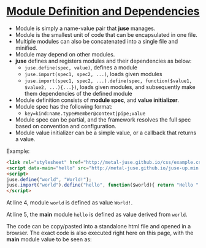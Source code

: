# [Module Definition and Dependencies](..)

* Module is simply a name-value pair that **juse** manages.
* Module is the smallest unit of code that can be encapsulated in one file.
* Multiple modules can also be concatenated into a single file and minified.
* Module may depend on other modules.
* **juse** defines and registers modules and their dependencies as below:
    * `juse.define(spec, value)`, defines a module
    * `juse.import(spec1, spec2, ...)`, loads given modules
    * `juse.import(spec1, spec2, ...).define(spec, function($value1, $value2, ...){...})`, loads given modules, and subsequently make them dependencies of the defined module
* Module definition consists of **module spec**, and **value initializer**.
* Module spec has the following format:
    * `key=kind:name.type#member@context|pipe;value`
* Module spec can be partial, and the framework resolves the full spec based on convention and configuration.
* Module value initializer can be a simple value, or a callback that returns a value.

Example:

```html
<link rel="stylesheet" href="http://metal-juse.github.io/css/example.css"/>
<script data-main="hello" src="http://metal-juse.github.io/juse-up.min.js"></script>
<script>
juse.define("world", "World!");
juse.import("world").define("hello", function($world){ return "Hello " + $world; });
</script>
```

At line 4, module `world` is defined as value `World!`.

At line 5, the **main** module `hello` is defined as value derived from `world`.

The code can be copy/pasted into a standalone html file and opened in a browser.
The exact code is also executed right here on this page, with the **main** module value to be seen as:

<section>
<link rel="stylesheet" href="http://metal-juse.github.io/css/example.css"/>
<script data-main="hello" src="http://metal-juse.github.io/juse-up.min.js"></script>
<script>
juse.define("world", "World!");
juse.import("world").define("hello", function($world){ return "Hello " + $world; });
</script>
</section>
